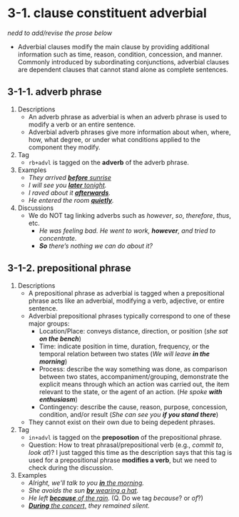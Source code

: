 # 3-1. clause constituent adverbial

*nedd to add/revise the prose below*

- Adverbial clauses modify the main clause by providing additional information such as time, reason, condition, concession, and manner. Commonly introduced by subordinating conjunctions, adverbial clauses are dependent clauses that cannot stand alone as complete sentences. 

## 3-1-1. adverb phrase

1. Descriptions
   - An adverb phrase as adverbial is when an adverb phrase is used to modify a verb or an entire sentence.
   - Adverbial adverb phrases give more information about when, where, how, what degree, or under what conditions applied to the component they modify.
2. Tag
   - `rb+advl` is tagged on the **adverb** of the adverb phrase.
3. Examples
   - *They arrived <ins>**before** sunrise</ins>*
   - *I will see you <ins>**later** tonight</ins>.*
   - *I raved about it <ins>**afterwards**</ins>.*
   - *He entered the room <ins>**quietly**</ins>.*
4. Discussions
   - We do NOT tag linking adverbs such as *however*, *so*, *therefore*, *thus*, etc.
      - *He was feeling bad. He went to work, **however**, and tried to concentrate.*
      - ***So** there’s nothing we can do about it?*

## 3-1-2. prepositional phrase

1. Descriptions
   - A prepositional phrase as adverbial is tagged when a prepositional phrase acts like an adverbial, modifying a verb, adjective, or entire sentence.
   - Adverbial prepositional phrases typically correspond to one of these major groups:
       - Location/Place: conveys distance, direction, or position (*she sat **on the bench***)
       - Time: indicate position in time, duration, frequency, or the temporal relation between two states (*We will leave **in the morning***)
       - Process: describe the way something was done, as comparison between two states, accompaniment/grouping, demonstrate the explicit means through which an action was carried out, the item relevant to the state, or the agent of an action. (*He spoke **with enthusiasm***)
       - Contingency: describe the cause, reason, purpose, concession, condition, and/or result (*She can see you **if you stand there***)
   - They cannot exist on their own due to being depedent phrases.
2. Tag
   - `in+advl` is tagged on the **preposotion** of the prepositional phrase.
   - Question: How to treat phrasal/prepositional verb (e.g., *commit to*, *look at*)? I just tagged this time as the description says that this tag is used for a prepositional phrase **modifies a verb**, but we need to check during the discussion.
3. Examples
   - *Alright, we'll talk to you <ins>**in** the morning</ins>.*
   - *She avoids the sun <ins>**by** wearing a hat</ins>.*
   - *He left <ins>**because** of the rain</ins>.* (Q. Do we tag *because*? or *of*?)
   - *<ins>**During** the concert,</ins> they remained silent.*
